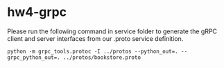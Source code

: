 # hw4-grpc

Please run the following command in service folder to generate the gRPC client and server interfaces from our .proto service definition. 

```
python -m grpc_tools.protoc -I ../protos --python_out=. --grpc_python_out=. ../protos/bookstore.proto
```
